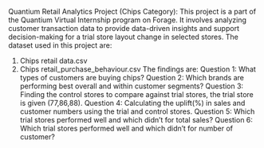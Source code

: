 Quantium Retail Analytics Project (Chips Category): This project is a part of the Quantium Virtual Internship program on Forage. It involves analyzing customer transaction data to provide data-driven insights and support decision-making for a trial store layout change in selected stores.
The dataset used in this project are: 
1) Chips retail data.csv 
2) Chips retail_purchase_behaviour.csv
The findings are:
Question 1: What types of customers are buying chips?
Question 2: Which brands are performing best overall and within customer segments?
Question 3: Finding the control stores to compare against trial stores, the trial store is given (77,86,88).
Question 4: Calculating the uplift(%) in sales and customer numbers using the trial and control stores.
Question 5: Which trial stores performed well and which didn’t for total sales?
Question 6: Which trial stores performed well and which didn’t for number of customer?



